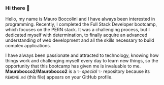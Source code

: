 ### Hi there 👋


Hello, my name is Mauro Boccolini and I have always been interested in programming. Recently, I completed the Full Stack Developer bootcamp, which focuses on the PERN stack. It was a challenging process, but I dedicated myself with determination, to finally acquire an advanced understanding of web development and all the skills necessary to build complex applications.

I have always been passionate and attracted to technology, knowing how things work and challenging myself every day to learn new things, so the opportunity that this bootcamp has given me is invaluable to me.
**Maurobocco2/Maurobocco2** is a ✨ _special_ ✨ repository because its `README.md` (this file) appears on your GitHub profile.
<!--
Here are some ideas to get you started:

- 🔭 I’m currently working on ...
- 🌱 I’m currently learning ...
- 👯 I’m looking to collaborate on ...
- 🤔 I’m looking for help with ...
- 💬 Ask me about ...
- 📫 How to reach me: ...
- 😄 Pronouns: ...
- ⚡ Fun fact: ...
-->
